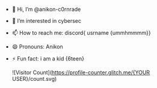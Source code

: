 - 👋 Hi, I’m @anikon-c0rnrade
- 👀 I’m interested in cybersec
- 📫 How to reach me: discord{ usrname {ummhmmmm}}
- 😄 Pronouns: Anikon
- ⚡ Fun fact: i am a kid {6teen}

   ![Visitor Count](https://profile-counter.glitch.me/{YOUR USER}/count.svg)
<!---
anikon-c0rnrade/anikon-c0rnrade is a ✨ special ✨ repository because its `README.md` (this file) appears on your GitHub profile.
You can click the Preview link to take a look at your changes.
--->
